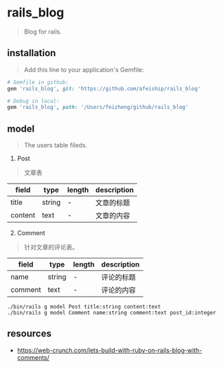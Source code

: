 # rails_blog
> Blog for rails.

## installation
> Add this line to your application's Gemfile:

```ruby
# Gemfile in github:
gem 'rails_blog', git: 'https://github.com/afeiship/rails_blog'

# Debug in local:
gem 'rails_blog', path: '/Users/feizheng/github/rails_blog'
```

## model
> The users table fileds.

1. Post
> 文章表

| field   | type   | length | description |
| ------- | ------ | ------ | ----------- |
| title   | string | -      | 文章的标题  |
| content | text   | -      | 文章的内容  |

2. Comment
> 针对文章的评论表。 

| field   | type   | length | description |
| ------- | ------ | ------ | ----------- |
| name    | string | -      | 评论的标题  |
| comment | text   | -      | 评论的内容  |

```shell
./bin/rails g model Post title:string content:text
./bin/rails g model Comment name:string comment:text post_id:integer
```


## resources
- https://web-crunch.com/lets-build-with-ruby-on-rails-blog-with-comments/